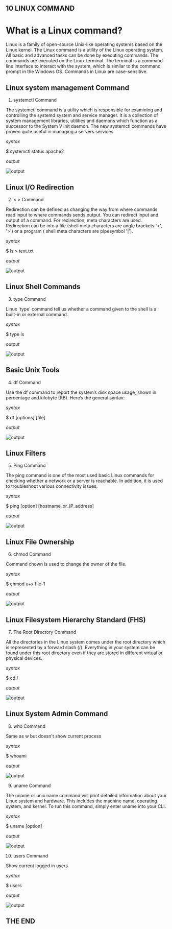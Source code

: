## **10 LINUX COMMAND**

# What is a Linux command?

Linux is a family of open-source Unix-like operating systems based on the Linux kernel. The Linux command is a utility of the Linux operating system. All basic and advanced tasks can be done by executing commands. The commands are executed on the Linux terminal. The terminal is a command-line interface to interact with the system, which is similar to the command prompt in the Windows OS. Commands in Linux are case-sensitive.

## Linux system management Command

1. systemctl Command

The systemctl command is a utility which is responsible for examining and controlling the systemd system and service manager. It is a collection of system management libraries, utilities and daemons which function as a successor to the System V init daemon. The new systemctl commands have proven quite useful in managing a servers services

_syntax_

$ systemctl status apache2

_output_

![output](./images/apache.png)

## Linux I/O Redirection

2. < > Command

Redirection can be defined as changing the way from where commands read input to where commands sends output. You can redirect input and output of a command.
For redirection, meta characters are used. Redirection can be into a file (shell meta characters are angle brackets '<', '>') or a program ( shell meta characters are pipesymbol '|').

_syntax_

$ ls > text.txt

_output_

![output](./images/redirect.png)

## Linux Shell Commands

3. type Command

Linux 'type' command tell us whether a command given to the shell is a built-in or external command.

_syntax_

$ type ls

_output_

![output](./images/type.png)

## Basic Unix Tools

4. df Command

Use the df command to report the system’s disk space usage, shown in percentage and kilobyte (KB). Here’s the general syntax:

_syntax_

$ df [options] [file]

_output_

![output](./images/df-command.png)

## Linux Filters

5. Ping Command

The ping command is one of the most used basic Linux commands for checking whether a network or a server is reachable. In addition, it is used to troubleshoot various connectivity issues.

_syntax_

$ ping [option] [hostname_or_IP_address]

_output_

![output](./images/ping-command.png)

## Linux File Ownership

6. chmod Command

Command chown is used to change the owner of the file.

_syntax_

$ chmod u+x file-1

_output_

![output](./images/chmod.png)

## Linux Filesystem Hierarchy Standard (FHS)

7. The Root Directory Command

All the directories in the Linux system comes under the root directory which is represented by a forward slash (/). Everything in your system can be found under this root directory even if they are stored in different virtual or physical devices.

_syntax_

$ cd /

_output_

![output](./images/root.png)

## Linux System Admin Command

8. who Command

Same as w but doesn't show current process

_syntax_

$ whoami

_output_

![output](./images/who.png)

9. uname Command

The uname or unix name command will print detailed information about your Linux system and hardware. This includes the machine name, operating system, and kernel. To run this command, simply enter uname into your CLI.

_syntax_

$ uname [option]

_output_

![output](./images/uname-command.png)

10. users Command

Show current logged in users

_syntax_

$ users

_output_

![output](./images/users.png)

## THE END
